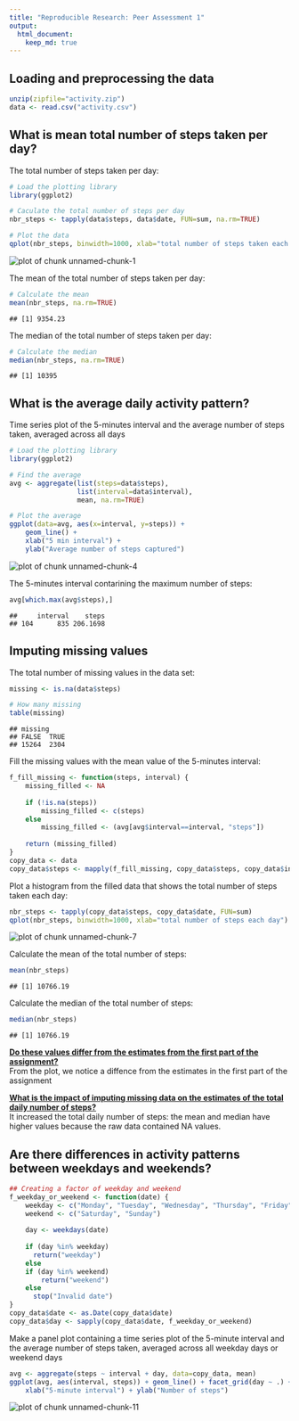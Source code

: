```yaml
---
title: "Reproducible Research: Peer Assessment 1"
output: 
  html_document:
    keep_md: true
---
```




## Loading and preprocessing the data

```r
unzip(zipfile="activity.zip")
data <- read.csv("activity.csv")
```



## What is mean total number of steps taken per day?

The total number of steps taken per day:


```r
# Load the plotting library
library(ggplot2)

# Caculate the total number of steps per day
nbr_steps <- tapply(data$steps, data$date, FUN=sum, na.rm=TRUE)

# Plot the data
qplot(nbr_steps, binwidth=1000, xlab="total number of steps taken each day")
```

![plot of chunk unnamed-chunk-1](figure/unnamed-chunk-1-1.png) 

The mean of the total number of steps taken per day:


```r
# Calculate the mean
mean(nbr_steps, na.rm=TRUE)
```

```
## [1] 9354.23
```

The median of the total number of steps taken per day:


```r
# Calculate the median
median(nbr_steps, na.rm=TRUE)
```

```
## [1] 10395
```



## What is the average daily activity pattern?

Time series plot of the 5-minutes interval and the average number of steps taken, averaged across all days


```r
# Load the plotting library
library(ggplot2)

# Find the average
avg <- aggregate(list(steps=data$steps),
                 list(interval=data$interval),
                 mean, na.rm=TRUE)

# Plot the average
ggplot(data=avg, aes(x=interval, y=steps)) +
    geom_line() +
    xlab("5 min interval") +
    ylab("Average number of steps captured")
```

![plot of chunk unnamed-chunk-4](figure/unnamed-chunk-4-1.png) 

The 5-minutes interval contarining the maximum number of steps:


```r
avg[which.max(avg$steps),]
```

```
##     interval    steps
## 104      835 206.1698
```



## Imputing missing values

The total number of missing values in the data set:


```r
missing <- is.na(data$steps)

# How many missing
table(missing)
```

```
## missing
## FALSE  TRUE 
## 15264  2304
```

Fill the missing values with the mean value of the 5-minutes interval:


```r
f_fill_missing <- function(steps, interval) {
    missing_filled <- NA
    
    if (!is.na(steps))
        missing_filled <- c(steps)
    else
        missing_filled <- (avg[avg$interval==interval, "steps"])
    
    return (missing_filled)
}
copy_data <- data
copy_data$steps <- mapply(f_fill_missing, copy_data$steps, copy_data$interval)
```

Plot a histogram from the filled data that shows the total number of steps taken each day:


```r
nbr_steps <- tapply(copy_data$steps, copy_data$date, FUN=sum)
qplot(nbr_steps, binwidth=1000, xlab="total number of steps each day")
```

![plot of chunk unnamed-chunk-7](figure/unnamed-chunk-7-1.png) 

Calculate the mean of the total number of steps:


```r
mean(nbr_steps)
```

```
## [1] 10766.19
```

Calculate the median of the total number of steps:


```r
median(nbr_steps)
```

```
## [1] 10766.19
```

<b><u>Do these values differ from the estimates from the first part of the assignment?</u></b>
<br />From the plot, we notice a diffence from the estimates in the first part of the assignment

<b><u>What is the impact of imputing missing data on the estimates of the total daily number of steps?</u></b>
<br />It increased the total daily number of steps: the mean and median have higher values because the raw data contained NA values.



## Are there differences in activity patterns between weekdays and weekends?


```r
## Creating a factor of weekday and weekend
f_weekday_or_weekend <- function(date) {
    weekday <- c("Monday", "Tuesday", "Wednesday", "Thursday", "Friday")
    weekend <- c("Saturday", "Sunday")
    
    day <- weekdays(date)
    
    if (day %in% weekday)
      return("weekday")
    else
    if (day %in% weekend)
        return("weekend")
    else
      stop("Invalid date")
}
copy_data$date <- as.Date(copy_data$date)
copy_data$day <- sapply(copy_data$date, f_weekday_or_weekend)
```

Make a panel plot containing a time series plot of the 5-minute interval and the average number of steps taken, averaged across all weekday days or weekend days


```r
avg <- aggregate(steps ~ interval + day, data=copy_data, mean)
ggplot(avg, aes(interval, steps)) + geom_line() + facet_grid(day ~ .) +
    xlab("5-minute interval") + ylab("Number of steps")
```

![plot of chunk unnamed-chunk-11](figure/unnamed-chunk-11-1.png) 
